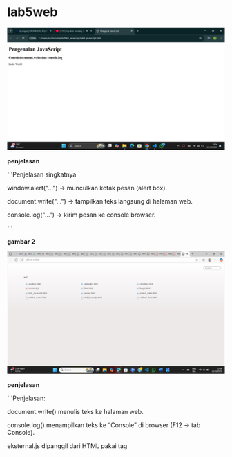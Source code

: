 # lab5web

![foto](https://github.com/Indahwakifa/lab5web/blob/e1b3f1e40dbf5880ab2dc69898e3a430d7f13d87/foto/jvs1.png)

**penjelasan**

'''Penjelasan singkatnya

window.alert("...") → munculkan kotak pesan (alert box).

document.write("...") → tampilkan teks langsung di halaman web.

console.log("...") → kirim pesan ke console browser.

'''

**gambar 2**

![foto](https://github.com/Indahwakifa/lab5web/blob/f8a622895af8094bb131ed2444d4bb679c69003f/foto/jvs2.jpg)

**penjelasan**

'''Penjelasan:

document.write() menulis teks ke halaman web.

console.log() menampilkan teks ke “Console” di browser (F12 → tab Console).

eksternal.js dipanggil dari HTML pakai tag <script src="...">.

'''

**gambar3**
![foto](https://github.com/Indahwakifa/lab5web/blob/1b114735fed3b18344fc68e17105bf3d2f306c4a/foto/jvs3.png)

**penjelasan**

'''Penjelasan:

window.alert() → menampilkan pesan pop-up ke pengguna.

<!-- ... //--> adalah gaya lama untuk menyembunyikan script dari browser lama (nggak wajib di browser modern).

'''

**gambar4**
![foto](https://github.com/Indahwakifa/lab5web/blob/0b53e008ae465005107683f824a925b6eae55046/foto/jvs4.png)

**penjelasan**


![foto](https://github.com/Indahwakifa/lab5web/blob/e2c1e282fcd130a8a780592e24b3d5821762bfcd/foto/jvs5.png)

![foto](https://github.com/Indahwakifa/lab5web/blob/80930ce026dbdfb0f3bf0ee655d0edc3a2f7d0c7/foto/jvs6.png)

![foto](https://github.com/Indahwakifa/lab5web/blob/859fb262208f530ad035469b3acf70e73d20f234/foto/jvs7.png)

![foto](https://github.com/Indahwakifa/lab5web/blob/2e397b5eccdef933381744703ef25186e025b00d/foto/jvs8.png)

![foto](https://github.com/Indahwakifa/lab5web/blob/fd690042898cc389e2833d03ea4a2a2e2e730481/foto/jvs9.png)

![foto](https://github.com/Indahwakifa/lab5web/blob/0f4f48176ad69e81cfa0b6c23440262750df6255/foto/jvs10.png)

![foto](https://github.com/Indahwakifa/lab5web/blob/7f2e96c1807acf7b9b7b7aa4f3a74503ec6a892d/foto/jvs11.png)

![foto](https://github.com/Indahwakifa/lab5web/blob/231f8075654f14be8ea2ad29f932c76e034f1a50/foto/jvs12.png)


